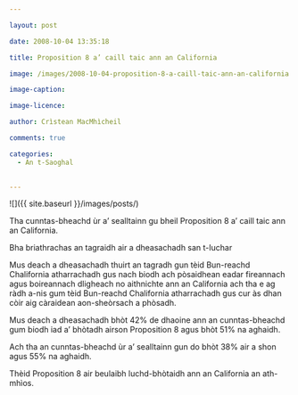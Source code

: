 ```yaml
---

layout: post

date: 2008-10-04 13:35:18

title: Proposition 8 a’ caill taic ann an California

image: /images/2008-10-04-proposition-8-a-caill-taic-ann-an-california.webp

image-caption:

image-licence:

author: Crìstean MacMhìcheil

comments: true

categories:
  - An t-Saoghal
  

---
```


![]({{ site.baseurl }}/images/posts/)

Tha cunntas-bheachd ùr a&#8217; sealltainn gu bheil Proposition 8 a&#8217; caill taic ann an California.

<!--more-->

Bha briathrachas an tagraidh air a dheasachadh san t-Iuchar

Mus deach a dheasachadh thuirt an tagradh gun tèid Bun-reachd Chalifornia atharrachadh gus nach biodh ach pòsaidhean eadar fireannach agus boireannach dligheach no aithnichte ann an California ach tha e ag ràdh a-nis gum tèid Bun-reachd Chalifornia atharrachadh gus cur às dhan còir aig càraidean aon-sheòrsach a phòsadh.

Mus deach a dheasachadh bhòt 42% de dhaoine ann an cunntas-bheachd gum biodh iad a&#8217; bhòtadh airson Proposition 8 agus bhòt 51% na aghaidh.

Ach tha an cunntas-bheachd ùr a&#8217; sealltainn gun do bhòt 38% air a shon agus 55% na aghaidh.

Thèid Proposition 8 air beulaibh luchd-bhòtaidh ann an California an ath-mhìos.
